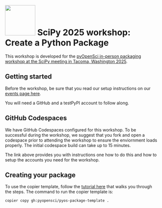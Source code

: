 # <img src="https://www.pyopensci.org/images/logo.png" width=100 />  SciPy 2025 workshop: Create a Python Package

This workshop is developed for the [pyOpenSci in-person packaging workshop at the 
SciPy meeting in Tacoma, Washington 2025](https://cfp.scipy.org/scipy2025/talk/Z3VBWR/).

## Getting started
Before the workshop, be sure that you read our setup instructions on our [events 
page here](https://www.pyopensci.org/events/pyopensci-scipy25-create-python-package-workshop.html). 

You will need a GitHub and a testPyPI account to follow along. 

## GitHub Codespaces

We have GitHub Codespaces configured for this workshop. To be successful during 
the workshop, we suggest that you fork and open a codespace prior to attending
the workshop to ensure the enviornment loads properly. The initial codespace build can take up to 15 minutes. 

The link above provides you with instructions 
one how to do this and how to setup the accounts you need for the workshop.

## Creating your package

To use the copier template, follow the [tutorial here](https://www.pyopensci.org/python-package-guide/tutorials/create-python-package.html) that walks you through the steps.
The command to run the copier template is:

`copier copy gh:pyopensci/pyos-package-template .`
